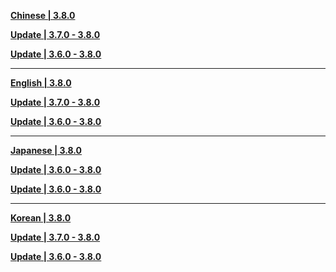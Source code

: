 **[Chinese | 3.8.0](https://autopatchcnws.yuanshen.com/client_app/download/pc_zip/20230625120029_C0NLGkC0fxSaNKnu/Audio_Chinese_3.8.0.zip)**

**[Update | 3.7.0 - 3.8.0](https://autopatchcnws.yuanshen.com/client_app/update/hk4e_cn/18/zh-cn_3.7.0_3.8.0_hdiff_UYKG07P2EINceiZV.zip)**

**[Update | 3.6.0 - 3.8.0](https://autopatchcnws.yuanshen.com/client_app/update/hk4e_cn/18/zh-cn_3.6.0_3.8.0_hdiff_R7rCYxgVyN3vSWt1.zip)**


---

**[English | 3.8.0](https://autopatchcnws.yuanshen.com/client_app/download/pc_zip/20230625120029_C0NLGkC0fxSaNKnu/Audio_English(US)_3.8.0.zip)**

**[Update | 3.7.0 - 3.8.0](https://autopatchcnws.yuanshen.com/client_app/update/hk4e_cn/18/en-us_3.7.0_3.8.0_hdiff_HoQNF1DkObn6ap97.zip)**

**[Update | 3.6.0 - 3.8.0](https://autopatchcnws.yuanshen.com/client_app/update/hk4e_cn/18/en-us_3.6.0_3.8.0_hdiff_1eCsafMPA24OvKpR.zip)**


---

**[Japanese | 3.8.0](https://autopatchcnws.yuanshen.com/client_app/download/pc_zip/20230625120029_C0NLGkC0fxSaNKnu/Audio_Japanese_3.8.0.zip)**

**[Update | 3.6.0 - 3.8.0](https://autopatchcnws.yuanshen.com/client_app/update/hk4e_cn/18/ja-jp_3.7.0_3.8.0_hdiff_sjdfOIWbuHG4PE9h.zip)**

**[Update | 3.6.0 - 3.8.0](https://autopatchcnws.yuanshen.com/client_app/update/hk4e_cn/18/ja-jp_3.6.0_3.8.0_hdiff_Z0b9shV1KvLdAcIT.zip)**


---

**[Korean | 3.8.0](https://autopatchcnws.yuanshen.com/client_app/download/pc_zip/20230625120029_C0NLGkC0fxSaNKnu/Audio_Korean_3.8.0.zip)**

**[Update | 3.7.0 - 3.8.0](https://autopatchcnws.yuanshen.com/client_app/update/hk4e_cn/18/ko-kr_3.7.0_3.8.0_hdiff_uACE3fjU1e7BJqtT.zip)**

**[Update | 3.6.0 - 3.8.0](https://autopatchcnws.yuanshen.com/client_app/update/hk4e_cn/18/ko-kr_3.6.0_3.8.0_hdiff_dHwGImtU1vX5NARZ.zip)**

